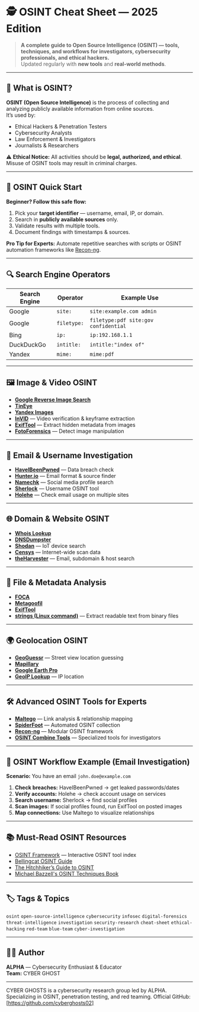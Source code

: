 # 🕵 OSINT Cheat Sheet — 2025 Edition

> **A complete guide to Open Source Intelligence (OSINT) — tools, techniques, and workflows for investigators, cybersecurity professionals, and ethical hackers.**  
> Updated regularly with **new tools** and **real-world methods**.

---

## 📌 What is OSINT?
**OSINT (Open Source Intelligence)** is the process of collecting and analyzing publicly available information from online sources.  
It’s used by:
- Ethical Hackers & Penetration Testers
- Cybersecurity Analysts
- Law Enforcement & Investigators
- Journalists & Researchers

⚠ **Ethical Notice:** All activities should be **legal, authorized, and ethical**. Misuse of OSINT tools may result in criminal charges.

---

## 🚀 OSINT Quick Start

**Beginner? Follow this safe flow:**
1. Pick your **target identifier** — username, email, IP, or domain.
2. Search in **publicly available sources** only.
3. Validate results with multiple tools.
4. Document findings with timestamps & sources.

**Pro Tip for Experts:** Automate repetitive searches with scripts or OSINT automation frameworks like [Recon-ng](https://github.com/lanmaster53/recon-ng).

---

## 🔍 Search Engine Operators

| Search Engine | Operator       | Example Use                               |
|--------------|---------------|-------------------------------------------|
| Google       | `site:`       | `site:example.com admin`                   |
| Google       | `filetype:`   | `filetype:pdf site:gov confidential`       |
| Bing         | `ip:`         | `ip:192.168.1.1`                            |
| DuckDuckGo   | `intitle:`    | `intitle:"index of"`                        |
| Yandex       | `mime:`       | `mime:pdf`                                  |

---

## 🖼 Image & Video OSINT

- **[Google Reverse Image Search](https://images.google.com/)**
- **[TinEye](https://tineye.com/)**
- **[Yandex Images](https://yandex.com/images/)**
- **[InVID](https://www.invid-project.eu/tools-and-services/invid-verification-plugin/)** — Video verification & keyframe extraction
- **[ExifTool](https://exiftool.org/)** — Extract hidden metadata from images
- **[FotoForensics](http://fotoforensics.com/)** — Detect image manipulation

---

## 📧 Email & Username Investigation

- **[HaveIBeenPwned](https://haveibeenpwned.com/)** — Data breach check
- **[Hunter.io](https://hunter.io/)** — Email format & source finder
- **[Namechk](https://namechk.com/)** — Social media profile search
- **[Sherlock](https://github.com/sherlock-project/sherlock)** — Username OSINT tool
- **[Holehe](https://github.com/megadose/holehe)** — Check email usage on multiple sites

---

## 🌐 Domain & Website OSINT

- **[Whois Lookup](https://whois.domaintools.com/)**
- **[DNSDumpster](https://dnsdumpster.com/)**
- **[Shodan](https://www.shodan.io/)** — IoT device search
- **[Censys](https://censys.io/)** — Internet-wide scan data
- **[theHarvester](https://github.com/laramies/theHarvester)** — Email, subdomain & host search

---

## 📄 File & Metadata Analysis

- **[FOCA](https://github.com/ElevenPaths/FOCA)**
- **[Metagoofil](https://github.com/laramies/metagoofil)**
- **[ExifTool](https://exiftool.org/)**
- **[strings (Linux command)](https://man7.org/linux/man-pages/man1/strings.1.html)** — Extract readable text from binary files

---

## 🌍 Geolocation OSINT

- **[GeoGuessr](https://www.geoguessr.com/)** — Street view location guessing
- **[Mapillary](https://www.mapillary.com/)**
- **[Google Earth Pro](https://www.google.com/earth/versions/#earth-pro)**
- **[GeoIP Lookup](https://geoiptool.com/)** — IP location

---

## 🛠 Advanced OSINT Tools for Experts

- **[Maltego](https://www.maltego.com/)** — Link analysis & relationship mapping
- **[SpiderFoot](https://www.spiderfoot.net/)** — Automated OSINT collection
- **[Recon-ng](https://github.com/lanmaster53/recon-ng)** — Modular OSINT framework
- **[OSINT Combine Tools](https://www.osintcombine.com/tools)** — Specialized tools for investigators

---

## 📌 OSINT Workflow Example (Email Investigation)

**Scenario:** You have an email `john.doe@example.com`

1. **Check breaches:** HaveIBeenPwned → get leaked passwords/dates  
2. **Verify accounts:** Holehe → check account usage on services  
3. **Search username:** Sherlock → find social profiles  
4. **Scan images:** If social profiles found, run ExifTool on posted images  
5. **Map connections:** Use Maltego to visualize relationships

---

## 📚 Must-Read OSINT Resources

- [OSINT Framework](https://osintframework.com/) — Interactive OSINT tool index
- [Bellingcat OSINT Guide](https://www.bellingcat.com/resources/how-tos/)
- [The Hitchhiker’s Guide to OSINT](https://i-intelligence.eu/uploads/public-documents/OSINT_Handbook_2020.pdf)
- [Michael Bazzell's OSINT Techniques Book](https://inteltechniques.com/book1.html)

---

## 🏷 Tags & Topics
`osint` `open-source-intelligence` `cybersecurity` `infosec` `digital-forensics` `threat-intelligence` `investigation` `security-research` `cheat-sheet` `ethical-hacking` `red-team` `blue-team` `cyber-investigation`

---

## 👨‍💻 Author
**ALPHA** — Cybersecurity Enthusiast & Educator  
**Team:** CYBER GHOST  


---










CYBER GHOSTS is a cybersecurity research group led by ALPHA.
Specializing in OSINT, penetration testing, and red teaming.
Official GitHub: [https://github.com/cyberghosts02]
